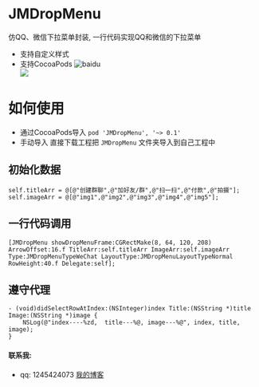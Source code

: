 # JMDropMenu
仿QQ、微信下拉菜单封装, 一行代码实现QQ和微信的下拉菜单
* 支持自定义样式
* 支持CocoaPods
![baidu](http://www.baidu.com/img/bdlogo.gif "百度logo")  
![](https://github.com/JunAILiang/JMDropMenu/raw/JMDropMenu/JMDropMenu.gif)  

# 如何使用
* 通过CocoaPods导入 `pod 'JMDropMenu', '~> 0.1'`
* 手动导入 直接下载工程把 `JMDropMenu` 文件夹导入到自己工程中

## 初始化数据
```
self.titleArr = @[@"创建群聊",@"加好友/群",@"扫一扫",@"付款",@"拍摄"];
self.imageArr = @[@"img1",@"img2",@"img3",@"img4",@"img5"];
```

## 一行代码调用
```
[JMDropMenu showDropMenuFrame:CGRectMake(8, 64, 120, 208) ArrowOffset:16.f TitleArr:self.titleArr ImageArr:self.imageArr Type:JMDropMenuTypeWeChat LayoutType:JMDropMenuLayoutTypeNormal RowHeight:40.f Delegate:self];
```

## 遵守代理
```
- (void)didSelectRowAtIndex:(NSInteger)index Title:(NSString *)title Image:(NSString *)image {
    NSLog(@"index----%zd,  title---%@, image---%@", index, title, image);
}
```

#### 联系我:
   * qq: 1245424073
[我的博客](https://ljmvip.cn)
